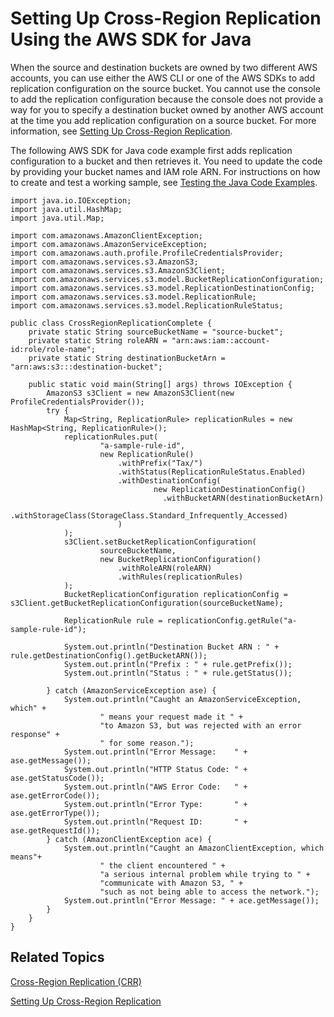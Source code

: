 # Setting Up Cross\-Region Replication Using the AWS SDK for Java<a name="crr-using-java"></a>

When the source and destination buckets are owned by two different AWS accounts, you can use either the AWS CLI or one of the AWS SDKs to add replication configuration on the source bucket\. You cannot use the console to add the replication configuration because the console does not provide a way for you to specify a destination bucket owned by another AWS account at the time you add replication configuration on a source bucket\. For more information, see [Setting Up Cross\-Region Replication](crr-how-setup.md)\.

The following AWS SDK for Java code example first adds replication configuration to a bucket and then retrieves it\. You need to update the code by providing your bucket names and IAM role ARN\. For instructions on how to create and test a working sample, see [Testing the Java Code Examples](UsingTheMPDotJavaAPI.md#TestingJavaSamples)\.

```
import java.io.IOException;
import java.util.HashMap;
import java.util.Map;

import com.amazonaws.AmazonClientException;
import com.amazonaws.AmazonServiceException;
import com.amazonaws.auth.profile.ProfileCredentialsProvider;
import com.amazonaws.services.s3.AmazonS3;
import com.amazonaws.services.s3.AmazonS3Client;
import com.amazonaws.services.s3.model.BucketReplicationConfiguration;
import com.amazonaws.services.s3.model.ReplicationDestinationConfig;
import com.amazonaws.services.s3.model.ReplicationRule;
import com.amazonaws.services.s3.model.ReplicationRuleStatus;

public class CrossRegionReplicationComplete {
    private static String sourceBucketName = "source-bucket"; 
    private static String roleARN = "arn:aws:iam::account-id:role/role-name"; 
    private static String destinationBucketArn = "arn:aws:s3:::destination-bucket"; 
    
    public static void main(String[] args) throws IOException {
        AmazonS3 s3Client = new AmazonS3Client(new ProfileCredentialsProvider());
        try {
            Map<String, ReplicationRule> replicationRules = new HashMap<String, ReplicationRule>();
            replicationRules.put(
                    "a-sample-rule-id",
                    new ReplicationRule()
                        .withPrefix("Tax/")
                        .withStatus(ReplicationRuleStatus.Enabled)
                        .withDestinationConfig(
                                new ReplicationDestinationConfig()
                                  .withBucketARN(destinationBucketArn)
                                  .withStorageClass(StorageClass.Standard_Infrequently_Accessed)
                        )
            );
            s3Client.setBucketReplicationConfiguration(
                    sourceBucketName,
                    new BucketReplicationConfiguration()
                        .withRoleARN(roleARN)
                        .withRules(replicationRules)
            ); 
            BucketReplicationConfiguration replicationConfig = s3Client.getBucketReplicationConfiguration(sourceBucketName);
            
            ReplicationRule rule = replicationConfig.getRule("a-sample-rule-id");
            
            System.out.println("Destination Bucket ARN : " + rule.getDestinationConfig().getBucketARN());
            System.out.println("Prefix : " + rule.getPrefix());
            System.out.println("Status : " + rule.getStatus());
            
        } catch (AmazonServiceException ase) {
            System.out.println("Caught an AmazonServiceException, which" +
                    " means your request made it " +
                    "to Amazon S3, but was rejected with an error response" +
                    " for some reason.");
            System.out.println("Error Message:    " + ase.getMessage());
            System.out.println("HTTP Status Code: " + ase.getStatusCode());
            System.out.println("AWS Error Code:   " + ase.getErrorCode());
            System.out.println("Error Type:       " + ase.getErrorType());
            System.out.println("Request ID:       " + ase.getRequestId());
        } catch (AmazonClientException ace) {
            System.out.println("Caught an AmazonClientException, which means"+
                    " the client encountered " +
                    "a serious internal problem while trying to " +
                    "communicate with Amazon S3, " +
                    "such as not being able to access the network.");
            System.out.println("Error Message: " + ace.getMessage());
        }
    }
}
```

## Related Topics<a name="crr-using-java-related-topics"></a>

[Cross\-Region Replication \(CRR\)](crr.md)

[Setting Up Cross\-Region Replication](crr-how-setup.md)